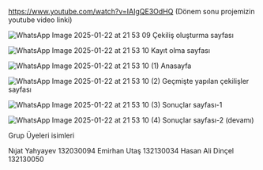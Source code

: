 https://www.youtube.com/watch?v=IAIgQE3OdHQ (Dönem sonu projemizin youtube video linki)

![WhatsApp Image 2025-01-22 at 21 53 09](https://github.com/user-attachments/assets/5babe9f2-b04b-4e6e-a5ab-bb1e8684518d) 
Çekiliş oluşturma sayfası

![WhatsApp Image 2025-01-22 at 21 53 10](https://github.com/user-attachments/assets/81c01633-00f3-4919-806c-b170bd73add5)
Kayıt olma sayfası


![WhatsApp Image 2025-01-22 at 21 53 10 (1)](https://github.com/user-attachments/assets/dad7d1fc-df12-4a8f-ba6f-9fa53c648443)
Anasayfa

![WhatsApp Image 2025-01-22 at 21 53 10 (2)](https://github.com/user-attachments/assets/57fe5472-a9d6-40ce-8739-1b056e8ea032)
Geçmişte yapılan çekilişler sayfası

![WhatsApp Image 2025-01-22 at 21 53 10 (3)](https://github.com/user-attachments/assets/3b15c6b4-b9d1-46aa-a91e-267b6afd04a6)
Sonuçlar sayfası-1

![WhatsApp Image 2025-01-22 at 21 53 10 (4)](https://github.com/user-attachments/assets/1865e5e3-3e16-4afb-9de3-fdaa3ee57d6d)
Sonuçlar sayfası-2 (devamı)

Grup Üyeleri isimleri 

Nıjat Yahyayev 132030094
Emirhan Utaş 132130034
Hasan Ali Dinçel 132130050
